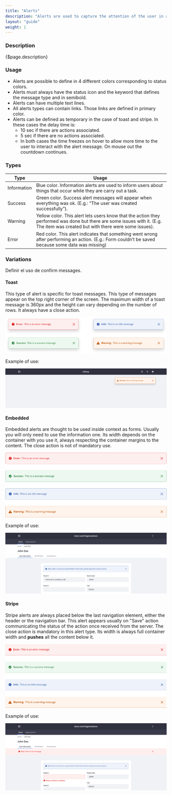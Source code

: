 ```yaml
---
title: "Alerts"
description: "Alerts are used to capture the attention of the user in an intrusive way. Sometimes just to say that something went right, others to say that something needs to be reviewed."
layout: "guide"
weight: 1
---
```


### Description

{$page.description}

### Usage

* Alerts are possible to define in 4 different colors corresponding to status colors.
* Alerts must always have the status icon and the keyword that defines the message type and in semibold.
* Alerts can have multiple text lines.
* All alerts types can contain links. Those links are defined in primary color.
* Alerts can be defined as temporary in the case of toast and stripe. In these cases the delay time is:
    * 10 sec if there are actions associated.
    * 5 sec if there are no actions associated.
    * In both cases the time freezes on hover to allow more time to the user to interact with the alert message. On mouse out the countdown continues.


### Types

| Type | Usage |
| ----- | ----- |
| Information | Blue color. Information alerts are used to inform users about things that occur while they are carry out a task. |
| Success | Green color. Success alert messages will appear when everything was ok. (E.g.: “The user was created successfully”). |
| Warning | Yellow color. This alert lets users know that the action they performed was done but there are some issues with it. (E.g. The item was created but with there were some issues). |
| Error | Red color. This alert indicates that something went wrong after performing an action. (E.g.: Form couldn’t be saved because some data was missing) |

### Variations

Definir el uso de confirm messages.

#### Toast

This type of alert is specific for toast messages. This type of messages appear on the top right corner of the screen. The maximum width of a toast message is 360px and the height can vary depending on the number of rows. It always have a close action.

![four differet toast alert colors](../../../images/AlertToast.png)

Example of use:

![toast alert example. Placed to the top right in the screen and below the header](../../../images/AlertToastExample.png)


#### Embedded

Embedded alerts are thought to be used inside context as forms. Usually you will only need to use the information one. Its width depends on the container with you use it, always respecting the container margins to the content. The close action is not of mandatory use.

![four differet embedded alert colors](../../../images/AlertEmbedded.png)

Example of use:

![embedded alert example. Placed inside a form.](../../../images/AlertEmbeddedExample.png)

#### Stripe

Stripe alerts are always placed below the last navigation element, either the header or the navigation bar. This alert appears usually on "Save" action communicating the status of the action once received from the server. The close action is mandatory in this alert type. Its width is always full container width and **pushes** all the content below it.

![four differet push alert colors](../../../images/AlertPush.png)

Example of use:

![push alert example. Placed right below the last horizontal navigation label](../../../images/AlertPushExample.png)


